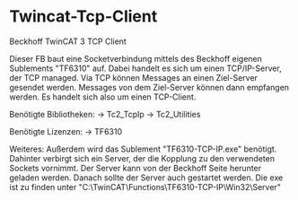 # Twincat-Tcp-Client

Beckhoff TwinCAT 3 TCP Client

Dieser FB baut eine Socketverbindung mittels des Beckhoff eigenen Sublements "TF6310" auf.
Dabei handelt es sich um einen TCP/IP-Server, der TCP managed.
Via TCP können Messages an einen Ziel-Server gesendet werden. 
Messages von dem Ziel-Server können dann empfangen werden.
Es handelt sich also um einen TCP-Client.

Benötigte Bibliotheken:
	-> Tc2_TcpIp
	-> Tc2_Utilities
	
Benötigte Lizenzen:
	-> TF6310

Weiteres:
Außerdem wird das Sublement "TF6310-TCP-IP.exe" benötigt.
Dahinter verbirgt sich ein Server, der die Kopplung zu den verwendeten Sockets vornimmt.
Der Server kann von der Beckhoff Seite herunter geladen werden.
Danach sollte der Server auch gestartet werden. Die exe ist zu finden unter "C:\TwinCAT\Functions\TF6310-TCP-IP\Win32\Server"
